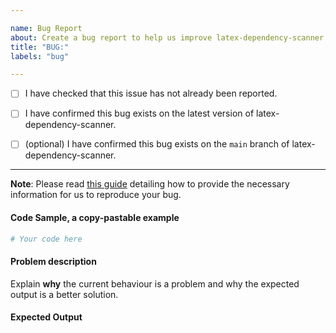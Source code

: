 ```yaml
---

name: Bug Report
about: Create a bug report to help us improve latex-dependency-scanner
title: "BUG:"
labels: "bug"

---
```


- [ ] I have checked that this issue has not already been reported.

- [ ] I have confirmed this bug exists on the latest version of
  latex-dependency-scanner.

- [ ] (optional) I have confirmed this bug exists on the `main` branch of
  latex-dependency-scanner.

---

**Note**: Please read [this
guide](https://matthewrocklin.com/blog/work/2018/02/28/minimal-bug-reports) detailing
how to provide the necessary information for us to reproduce your bug.

#### Code Sample, a copy-pastable example

```python
# Your code here
```

#### Problem description

Explain **why** the current behaviour is a problem and why the expected output is a
better solution.

#### Expected Output
